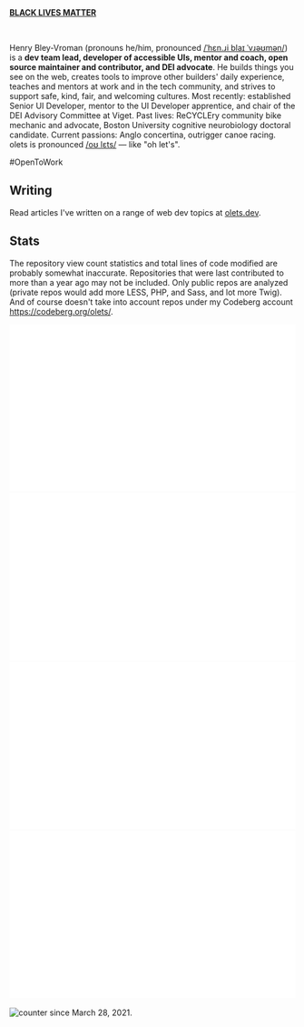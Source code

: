 &nbsp;

**[BLACK LIVES MATTER](https://blacklivesmatter.com/)**

&nbsp;

Henry Bley-Vroman (pronouns he/him, pronounced [\/ˈhɛn.ɹi blaɪ ˈvɹəʊmən\/](http://ipa-reader.xyz/?text=ˈhɛnɹi%20blaɪ%20ˈvɹəʊmən)) is a **dev team lead, developer of accessible UIs, mentor and coach, open source maintainer and contributor, and DEI advocate**. He builds things you see on the web, creates tools to improve other builders' daily experience, teaches and mentors at work and in the tech community, and strives to support safe, kind, fair, and welcoming cultures. Most recently: established Senior UI Developer, mentor to the UI Developer apprentice, and chair of the DEI Advisory Committee at Viget. Past lives: ReCYCLEry community bike mechanic and advocate, Boston University cognitive neurobiology doctoral candidate. Current passions: Anglo concertina, outrigger canoe racing. olets is pronounced [\/oʊ lɛts\/](http://ipa-reader.xyz/?text=oʊ%20lɛts) — like "oh let's".

#OpenToWork

## Writing

Read articles I've written on a range of web dev topics at [olets.dev](https://www.olets.dev/).

## Stats

The repository view count statistics and total lines of code modified are probably somewhat inaccurate. Repositories that were last contributed to more than a year ago may not be included. Only public repos are analyzed (private repos would add more LESS, PHP, and Sass, and lot more Twig). And of course doesn't take into account repos under my Codeberg account <https://codeberg.org/olets/>.

![olets GitHub stats animated SVG, dark mode](https://raw.githubusercontent.com/olets/github-stats/master/generated/overview.svg#gh-dark-mode-only)
![olets GitHub stats animated SVG, light mode](https://raw.githubusercontent.com/olets/github-stats/master/generated/overview.svg#gh-light-mode-only)
![olets GitHub languages used animated SVG, dark mode](https://raw.githubusercontent.com/olets/github-stats/master/generated/languages.svg#gh-dark-mode-only)
![olets GitHub languages used animated SVG, light mode](https://raw.githubusercontent.com/olets/github-stats/master/generated/languages.svg#gh-light-mode-only)

![counter](https://engy8iwytecpb4r.m.pipedream.net) since March 28, 2021.


